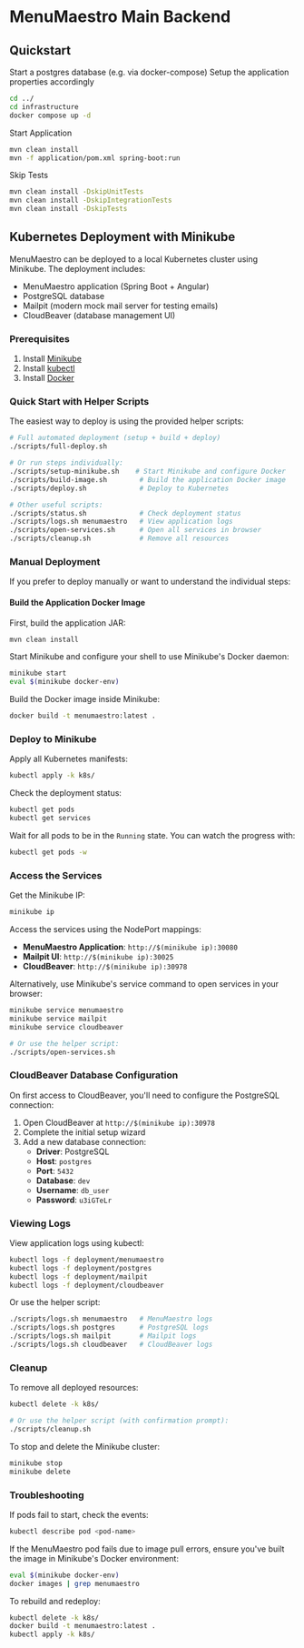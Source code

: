 # MenuMaestro Main Backend

## Quickstart

Start a postgres database (e.g. via docker-compose)
Setup the application properties accordingly

```sh
cd ../
cd infrastructure
docker compose up -d
```

Start Application

```sh
mvn clean install
mvn -f application/pom.xml spring-boot:run
```

Skip Tests

```sh
mvn clean install -DskipUnitTests
mvn clean install -DskipIntegrationTests
mvn clean install -DskipTests
```

## Kubernetes Deployment with Minikube

MenuMaestro can be deployed to a local Kubernetes cluster using Minikube. The deployment includes:
- MenuMaestro application (Spring Boot + Angular)
- PostgreSQL database
- Mailpit (modern mock mail server for testing emails)
- CloudBeaver (database management UI)

### Prerequisites

1. Install [Minikube](https://minikube.sigs.k8s.io/docs/start/)
2. Install [kubectl](https://kubernetes.io/docs/tasks/tools/)
3. Install [Docker](https://docs.docker.com/get-docker/)

### Quick Start with Helper Scripts

The easiest way to deploy is using the provided helper scripts:

```sh
# Full automated deployment (setup + build + deploy)
./scripts/full-deploy.sh

# Or run steps individually:
./scripts/setup-minikube.sh    # Start Minikube and configure Docker
./scripts/build-image.sh        # Build the application Docker image
./scripts/deploy.sh             # Deploy to Kubernetes

# Other useful scripts:
./scripts/status.sh             # Check deployment status
./scripts/logs.sh menumaestro   # View application logs
./scripts/open-services.sh      # Open all services in browser
./scripts/cleanup.sh            # Remove all resources
```

### Manual Deployment

If you prefer to deploy manually or want to understand the individual steps:

#### Build the Application Docker Image

First, build the application JAR:

```sh
mvn clean install
```

Start Minikube and configure your shell to use Minikube's Docker daemon:

```sh
minikube start
eval $(minikube docker-env)
```

Build the Docker image inside Minikube:

```sh
docker build -t menumaestro:latest .
```

### Deploy to Minikube

Apply all Kubernetes manifests:

```sh
kubectl apply -k k8s/
```

Check the deployment status:

```sh
kubectl get pods
kubectl get services
```

Wait for all pods to be in the `Running` state. You can watch the progress with:

```sh
kubectl get pods -w
```

### Access the Services

Get the Minikube IP:

```sh
minikube ip
```

Access the services using the NodePort mappings:

- **MenuMaestro Application**: `http://$(minikube ip):30080`
- **Mailpit UI**: `http://$(minikube ip):30025`
- **CloudBeaver**: `http://$(minikube ip):30978`

Alternatively, use Minikube's service command to open services in your browser:

```sh
minikube service menumaestro
minikube service mailpit
minikube service cloudbeaver

# Or use the helper script:
./scripts/open-services.sh
```

### CloudBeaver Database Configuration

On first access to CloudBeaver, you'll need to configure the PostgreSQL connection:

1. Open CloudBeaver at `http://$(minikube ip):30978`
2. Complete the initial setup wizard
3. Add a new database connection:
   - **Driver**: PostgreSQL
   - **Host**: `postgres`
   - **Port**: `5432`
   - **Database**: `dev`
   - **Username**: `db_user`
   - **Password**: `u3iGTeLr`

### Viewing Logs

View application logs using kubectl:

```sh
kubectl logs -f deployment/menumaestro
kubectl logs -f deployment/postgres
kubectl logs -f deployment/mailpit
kubectl logs -f deployment/cloudbeaver
```

Or use the helper script:

```sh
./scripts/logs.sh menumaestro   # MenuMaestro logs
./scripts/logs.sh postgres      # PostgreSQL logs
./scripts/logs.sh mailpit       # Mailpit logs
./scripts/logs.sh cloudbeaver   # CloudBeaver logs
```

### Cleanup

To remove all deployed resources:

```sh
kubectl delete -k k8s/

# Or use the helper script (with confirmation prompt):
./scripts/cleanup.sh
```

To stop and delete the Minikube cluster:

```sh
minikube stop
minikube delete
```

### Troubleshooting

If pods fail to start, check the events:

```sh
kubectl describe pod <pod-name>
```

If the MenuMaestro pod fails due to image pull errors, ensure you've built the image in Minikube's Docker environment:

```sh
eval $(minikube docker-env)
docker images | grep menumaestro
```

To rebuild and redeploy:

```sh
kubectl delete -k k8s/
docker build -t menumaestro:latest .
kubectl apply -k k8s/
```